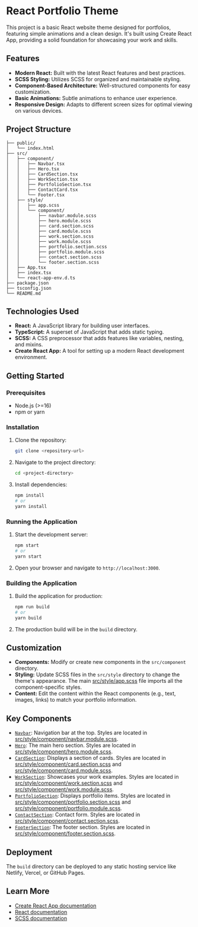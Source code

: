 # React Portfolio Theme

This project is a basic React website theme designed for portfolios, featuring simple animations and a clean design. It's built using Create React App, providing a solid foundation for showcasing your work and skills.

## Features

-   **Modern React:** Built with the latest React features and best practices.
-   **SCSS Styling:** Utilizes SCSS for organized and maintainable styling.
-   **Component-Based Architecture:** Well-structured components for easy customization.
-   **Basic Animations:** Subtle animations to enhance user experience.
-   **Responsive Design:** Adapts to different screen sizes for optimal viewing on various devices.

## Project Structure

```plaintext
├── public/
│   └── index.html
├── src/
│   ├── component/
│   │   ├── Navbar.tsx
│   │   ├── Hero.tsx
│   │   ├── CardSection.tsx
│   │   ├── WorkSection.tsx
│   │   ├── PortfolioSection.tsx
│   │   ├── ContactCard.tsx
│   │   └── Footer.tsx
│   ├── style/
│   │   ├── app.scss
│   │   └── component/
│   │       ├── navbar.module.scss
│   │       ├── hero.module.scss
│   │       ├── card.section.scss
│   │       ├── card.module.scss
│   │       ├── work.section.scss
│   │       ├── work.module.scss
│   │       ├── portfolio.section.scss
│   │       ├── portfolio.module.scss
│   │       ├── contact.section.scss
│   │       └── footer.section.scss
│   ├── App.tsx
│   ├── index.tsx
│   └── react-app-env.d.ts
├── package.json
├── tsconfig.json
└── README.md
```


## Technologies Used

-   **React:** A JavaScript library for building user interfaces.
-   **TypeScript:** A superset of JavaScript that adds static typing.
-   **SCSS:** A CSS preprocessor that adds features like variables, nesting, and mixins.
-   **Create React App:** A tool for setting up a modern React development environment.

## Getting Started

### Prerequisites

-   Node.js (>=16)
-   npm or yarn

### Installation

1.  Clone the repository:

    ```sh
    git clone <repository-url>
    ```

2.  Navigate to the project directory:

    ```sh
    cd <project-directory>
    ```

3.  Install dependencies:

    ```sh
    npm install
    # or
    yarn install
    ```

### Running the Application

1.  Start the development server:

    ```sh
    npm start
    # or
    yarn start
    ```

2.  Open your browser and navigate to `http://localhost:3000`.

### Building the Application

1.  Build the application for production:

    ```sh
    npm run build
    # or
    yarn build
    ```

2.  The production build will be in the `build` directory.

## Customization

-   **Components:** Modify or create new components in the `src/component` directory.
-   **Styling:** Update SCSS files in the `src/style` directory to change the theme's appearance.  The main [src/style/app.scss](src/style/app.scss) file imports all the component-specific styles.
-   **Content:**  Edit the content within the React components (e.g., text, images, links) to match your portfolio information.

## Key Components

-   [`Navbar`](src/component/Navbar.tsx): Navigation bar at the top. Styles are located in [src/style/component/navbar.module.scss](src/style/component/navbar.module.scss).
-   [`Hero`](src/component/Hero.tsx):  The main hero section. Styles are located in [src/style/component/hero.module.scss](src/style/component/hero.module.scss).
-   [`CardSection`](src/component/CardSection.tsx): Displays a section of cards. Styles are located in [src/style/component/card.section.scss](src/style/component/card.section.scss) and [src/style/component/card.module.scss](src/style/component/card.module.scss).
-   [`WorkSection`](src/component/WorkSection.tsx): Showcases your work examples. Styles are located in [src/style/component/work.section.scss](src/style/component/work.section.scss) and [src/style/component/work.module.scss](src/style/component/work.module.scss).
-   [`PortfolioSection`](src/component/PorfolioSection.tsx): Displays portfolio items. Styles are located in [src/style/component/portfolio.section.scss](src/style/component/portfolio.section.scss) and [src/style/component/portfolio.module.scss](src/style/component/portfolio.module.scss).
-   [`ContactSection`](src/component/ContactCard.tsx): Contact form. Styles are located in [src/style/component/contact.section.scss](src/style/component/contact.section.scss).
-   [`FooterSection`](src/component/Footer.tsx):  The footer section. Styles are located in [src/style/component/footer.section.scss](src/style/component/footer.section.scss).

## Deployment

The `build` directory can be deployed to any static hosting service like Netlify, Vercel, or GitHub Pages.

## Learn More

-   [Create React App documentation](https://facebook.github.io/create-react-app/docs/getting-started)
-   [React documentation](https://reactjs.org/)
-   [SCSS documentation](https://sass-lang.com/)